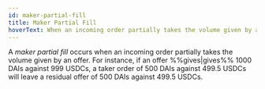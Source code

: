 ```yaml
---
id: maker-partial-fill
title: Maker Partial Fill
hoverText: When an incoming order partially takes the volume given by an offer.
---
```


A _maker partial fill_ occurs when an incoming order partially takes the volume given by an offer. For instance, if an offer %%gives|gives%% 1000 DAIs against 999 USDCs, a taker order of 500 DAIs against 499.5 USDCs will leave a residual offer of 500 DAIs against 499.5 USDCs.